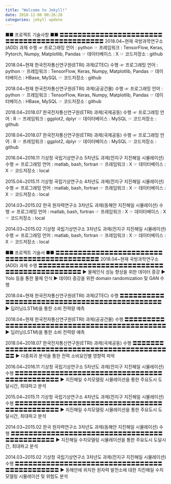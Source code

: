 ```yaml
---
title: "Welcome to Jekyll!"
date: 2018-12-06 08:26:28
categories: jekyll update
---
```


■■ 프로젝트 기술사항 ■■
〓〓〓〓〓〓〓〓〓〓〓〓〓〓〓〓〓〓〓〓〓〓〓〓〓〓〓〓〓〓〓〓〓〓〓〓〓〓〓〓〓〓〓〓〓
2018.04~현재 국방과학연구소(ADD) 과제 수행
		☞ 프로그래밍 언어 : python
		☞ 프레임워크 : TensorFlow, Keras, Pytorch, Numpy, Matplotlib, Pandas
		☞ 데이터베이스 : X
		☞ 코드저장소 : github

2018.04~현재 한국전자통신연구원(ETRI) 과제(ZTEC) 수행
		☞ 프로그래밍 언어 : python
		☞ 프레임워크 : TensorFlow, Keras, Numpy, Matplotlib, Pandas
		☞ 데이터베이스 : HBase, MySQL
		☞ 코드저장소 : github
		
2018.04~현재 한국전자통신연구원(ETRI) 과제(공공건물) 수행
		☞ 프로그래밍 언어 : python
		☞ 프레임워크 : TensorFlow, Keras, Numpy, Matplotlib, Pandas
		☞ 데이터베이스 : HBase, MySQL
		☞ 코드저장소 : github

2018.04~2018.07 한국전자통신연구원(ETRI) 과제(국제공동) 수행
		☞ 프로그래밍 언어 : R
		☞ 프레임워크 : ggplot2, dplyr
		☞ 데이터베이스 : MySQL
		☞ 코드저장소 : github

2018.04~2018.07 한국전자통신연구원(ETRI) 과제(국제공동) 수행
		☞ 프로그래밍 언어 : R
		☞ 프레임워크 : ggplot2, dplyr
		☞ 데이터베이스 : MySQL
		☞ 코드저장소 : github

2016.04~2016.11 기상청 국립기상연구소 5차년도 과제(전지구 지진해일 시뮬레이션) 수행
		☞ 프로그래밍 언어 : matlab, bash, fortran
		☞ 프레임워크 : X
		☞ 데이터베이스 : X
		☞ 코드저장소 : local

2015.04~2015.11 기상청 국립기상연구소 4차년도 과제(전지구 지진해일 시뮬레이션) 수행
		☞ 프로그래밍 언어 : matlab, bash, fortran
		☞ 프레임워크 : X
		☞ 데이터베이스 : X
		☞ 코드저장소 : local

2014.03~2015.02 한국 원자력연구소 3차년도 과제(동해안 지진해일 시뮬레이션) 수행
		☞ 프로그래밍 언어 : matlab, bash, fortran
		☞ 프레임워크 : X
		☞ 데이터베이스 : X
		☞ 코드저장소 : local

2014.03~2015.02 기상청 국립기상연구소 3차년도 과제(전지구 지진해일 시뮬레이션) 수행
		☞ 프로그래밍 언어 : matlab, bash, fortran
		☞ 프레임워크 : X
		☞ 데이터베이스 : X
		☞ 코드저장소 : local

■■ 프로젝트 기술서 ■■
〓〓〓〓〓〓〓〓〓〓〓〓〓〓〓〓〓〓〓〓〓〓〓〓〓〓〓〓〓〓〓〓〓〓〓〓〓〓〓〓〓〓〓〓〓
2018.04~현재 국방과학연구소(ADD) 과제 수행
〓〓〓〓〓〓〓〓〓〓〓〓〓〓〓〓〓〓〓〓〓〓〓〓〓〓〓〓〓〓〓〓〓〓〓〓〓〓〓〓〓〓〓〓〓
▶ 물체인식 성능 향상을 위한 데이터 증강
▶ Yolo 등을 통한 물체 인식
▶ 데이터 증강을 위한 domain randomization 및 GAN 수행

2018.04~현재 한국전자통신연구원(ETRI) 과제(ZTEC) 수행
〓〓〓〓〓〓〓〓〓〓〓〓〓〓〓〓〓〓〓〓〓〓〓〓〓〓〓〓〓〓〓〓〓〓〓〓〓〓〓〓〓〓〓〓〓
▶ 딥러닝(LSTM)을 통한 소비 전력량 예측

2018.04~현재 한국전자통신연구원(ETRI) 과제(공공건물) 수행
〓〓〓〓〓〓〓〓〓〓〓〓〓〓〓〓〓〓〓〓〓〓〓〓〓〓〓〓〓〓〓〓〓〓〓〓〓〓〓〓〓〓〓〓〓
▶ 딥러닝(LSTM)을 통한 소비 전력량 예측

2018.04~2018.07 한국전자통신연구원(ETRI) 과제(국제공동) 수행
〓〓〓〓〓〓〓〓〓〓〓〓〓〓〓〓〓〓〓〓〓〓〓〓〓〓〓〓〓〓〓〓〓〓〓〓〓〓〓〓〓〓〓〓〓
▶ 다중회귀 분석을 통한 전력 소비요인별 영향력 파악

2016.04~2016.11 기상청 국립기상연구소 5차년도 과제(전지구 지진해일 시뮬레이션) 수행
〓〓〓〓〓〓〓〓〓〓〓〓〓〓〓〓〓〓〓〓〓〓〓〓〓〓〓〓〓〓〓〓〓〓〓〓〓〓〓〓〓〓〓〓〓
▶ 지진해일 수치모델링 시뮬레이션을 통한 주요도시 도달시간, 최대파고 분석

2015.04~2015.11 기상청 국립기상연구소 4차년도 과제(전지구 지진해일 시뮬레이션) 수행
〓〓〓〓〓〓〓〓〓〓〓〓〓〓〓〓〓〓〓〓〓〓〓〓〓〓〓〓〓〓〓〓〓〓〓〓〓〓〓〓〓〓〓〓〓
▶ 지진해일 수치모델링 시뮬레이션을 통한 주요도시 도달시간, 최대파고 분석

2014.03~2015.02 한국 원자력연구소 3차년도 과제(동해안 지진해일 시뮬레이션) 수행
〓〓〓〓〓〓〓〓〓〓〓〓〓〓〓〓〓〓〓〓〓〓〓〓〓〓〓〓〓〓〓〓〓〓〓〓〓〓〓〓〓〓〓〓〓
▶ 지진해일 수치모델링 시뮬레이션을 통한 주요도시 도달시간, 최대파고 분석

2014.03~2015.02 기상청 국립기상연구소 3차년도 과제(전지구 지진해일 시뮬레이션) 수행
〓〓〓〓〓〓〓〓〓〓〓〓〓〓〓〓〓〓〓〓〓〓〓〓〓〓〓〓〓〓〓〓〓〓〓〓〓〓〓〓〓〓〓〓〓
▶ 동해안에 위치한 원자력 발전소에 대한 지진해일 수치모델링 시뮬레이션 및 위험도 분석

